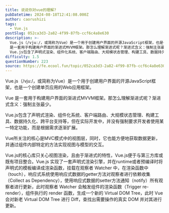 ```yaml
---
title: 说说你对vue的理解?
pubDatetime: 2024-08-18T12:41:08.000Z
author: caorushizi
tags:
  - Vue.js
postSlug: 052ca3d3-2a82-4f99-87fb-ccf6c4a8e630
description: >-
  Vue.js（/vjuː/，或简称为Vue）是一个用于创建用户界面的开源JavaScript框架，也是一个创建单页应用的Web应用框架。 Vue
  是一套用于构建用户界面的渐进式MVVM框架。那怎么理解渐进式呢？渐进式含义：强制主张最少。
  Vue.js包含了声明式渲染、组件化系统、客户端路由、大规模状态管理、构建工具、数据持久化、跨平台支持等，但在实际开发中，并没有强制要求开发者使用某一特定功能，而
difficulty: 1.5
questionNumber: 223
source: https://fe.ecool.fun/topic/052ca3d3-2a82-4f99-87fb-ccf6c4a8e630
---
```


Vue.js（/vjuː/，或简称为Vue）是一个用于创建用户界面的开源JavaScript框架，也是一个创建单页应用的Web应用框架。

Vue 是一套用于构建用户界面的渐进式MVVM框架。那怎么理解渐进式呢？渐进式含义：强制主张最少。

Vue.js包含了声明式渲染、组件化系统、客户端路由、大规模状态管理、构建工具、数据持久化、跨平台支持等，但在实际开发中，并没有强制要求开发者使用某一特定功能，而是根据需求逐渐扩展。

Vue所关注的核心是MVC模式中的视图层，同时，它也能方便地获取数据更新，并通过组件内部特定的方法实现视图与模型的交互。

Vue.js的核心库只关心视图渲染，且由于渐进式的特性，Vue.js便于与第三方库或既有项目整合。Vue.js 实现了一套声明式渲染引擎，并在runtime或者预编译时将声明式的模板编译成渲染函数，挂载在观察者 Watcher 中，在渲染函数中（touch），响应式系统使用响应式数据的getter方法对观察者进行依赖收集（Collect as Dependency），使用响应式数据的setter方法通知（notify）所有观察者进行更新，此时观察者 Watcher 会触发组件的渲染函数（Trigger re-render），组件执行的 render 函数，生成一个新的 Virtual DOM Tree，此时 Vue 会对新老 Virtual DOM Tree 进行 Diff，查找出需要操作的真实 DOM 并对其进行更新。
